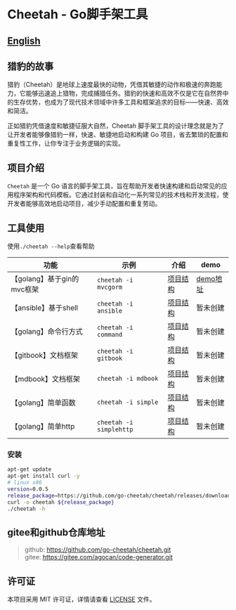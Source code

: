 
# Cheetah - Go脚手架工具

[English](README_en.md)
---

## 猎豹的故事

猎豹（Cheetah）是地球上速度最快的动物，凭借其敏捷的动作和极速的奔跑能力，它能够迅速追上猎物，完成捕猎任务。猎豹的快速和高效不仅是它在自然界中的生存优势，也成为了现代技术领域中许多工具和框架追求的目标——快速、高效和简洁。

正如猎豹凭借速度和敏捷征服大自然，Cheetah 脚手架工具的设计理念就是为了让开发者能够像猎豹一样，快速、敏捷地启动和构建 Go 项目，省去繁琐的配置和重复性工作，让你专注于业务逻辑的实现。

## 项目介绍

`Cheetah` 是一个 Go 语言的脚手架工具，旨在帮助开发者快速构建和启动常见的应用程序架构和代码模板。它通过封装和自动化一系列常见的技术栈和开发流程，使开发者能够高效地启动项目，减少手动配置和重复劳动。

## 工具使用

使用`./cheetah --help`查看帮助

|功能|示例|介绍|demo|
|---|---|---|---|
|【golang】基于gin的mvc框架|`cheetah -i mvcgorm`|[项目结构](./docs/mvc.md)|[demo地址](https://github.com/go-cheetah/mvc-demo)|
|【ansible】基于shell|`cheetah -i ansible`|[项目结构](./docs/ansible.md)|暂未创建|
|【golang】命令行方式|`cheetah -i command`|[项目结构](./docs/command.md)|暂未创建|
|【gitbook】文档框架|`cheetah -i gitbook`|[项目结构](./docs/gitbook.md)|暂未创建|
|【mdbook】文档框架|`cheetah -i mdbook`|[项目结构](./docs/mdbook.md)|暂未创建|
|【golang】简单函数|`cheetah -i simple`|[项目结构](./docs/simple.md)|暂未创建|
|【golang】简单http|`cheetah -i simplehttp`|[项目结构](./docs/http.md)|暂未创建|

### 安装

```bash
apt-get update 
apt-get install curl -y
# linux x86
version=0.0.5
release_package=https://github.com/go-cheetah/cheetah/releases/download/${version}/cheetah-linux-amd64
curl -o cheetah ${release_package}
./cheetah -h
```

## gitee和github仓库地址

> github: https://github.com/go-cheetah/cheetah.git  
> gitee: https://gitee.com/agocan/code-generator.git  

## 许可证

本项目采用 MIT 许可证，详情请查看 [LICENSE](LICENSE) 文件。